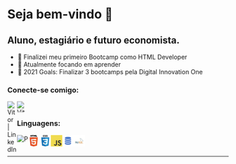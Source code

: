 # Seja bem-vindo 👋


## Aluno, estagiário e futuro economista.

- 🔭 Finalizei meu primeiro Bootcamp como HTML Developer
- 🌱 Atualmente focando em aprender
- 🥅 2021 Goals: Finalizar 3 bootcamps pela Digital Innovation One

### Conecte-se comigo:

[<img align="left" alt="Vitor | LinkedIn" width="22px" src="https://cdn.jsdelivr.net/npm/simple-icons@v3/icons/linkedin.svg" />][linkedin]
[<img align="left" alt="Vitor | DiO" width="25px" height="25px" src="https://s3.us-west-2.amazonaws.com/secure.notion-static.com/ce3f0874-1ec2-42a3-83af-53a54cb9be96/dio.png?X-Amz-Algorithm=AWS4-HMAC-SHA256&X-Amz-Credential=AKIAT73L2G45O3KS52Y5%2F20210709%2Fus-west-2%2Fs3%2Faws4_request&X-Amz-Date=20210709T193637Z&X-Amz-Expires=86400&X-Amz-Signature=f6ac8da323f7952accdeede7ea7ea41c649ddc4250f45d1884d9286de8d22d47&X-Amz-SignedHeaders=host&response-content-disposition=filename%20%3D%22dio.png%22" />][DiO]


<br />

### Linguagens:

<img align="left" alt="Python" width="25px" height="20px" src="https://escoladigital-production-storage.s3.amazonaws.com/uploads/images/original/20201103113533.png" />
<img align="left" alt="HTML5" width="26px" src="https://raw.githubusercontent.com/github/explore/80688e429a7d4ef2fca1e82350fe8e3517d3494d/topics/html/html.png" />
<img align="left" alt="CSS3" width="26px" src="https://raw.githubusercontent.com/github/explore/80688e429a7d4ef2fca1e82350fe8e3517d3494d/topics/css/css.png" />
<img align="left" alt="JavaScript" width="26px" src="https://raw.githubusercontent.com/github/explore/80688e429a7d4ef2fca1e82350fe8e3517d3494d/topics/javascript/javascript.png" />
<img align="left" alt="SQL" width="26px" src="https://raw.githubusercontent.com/github/explore/80688e429a7d4ef2fca1e82350fe8e3517d3494d/topics/sql/sql.png" />
<img align="left" alt="MySQL" width="26px" src="https://raw.githubusercontent.com/github/explore/80688e429a7d4ef2fca1e82350fe8e3517d3494d/topics/mysql/mysql.png" />

<br />
<br />

---


[linkedin]: https://www.linkedin.com/in/vitorsilvaleite/
[DiO]: https://web.digitalinnovation.one/users/vitorsilvaleite3?tab=achievements
